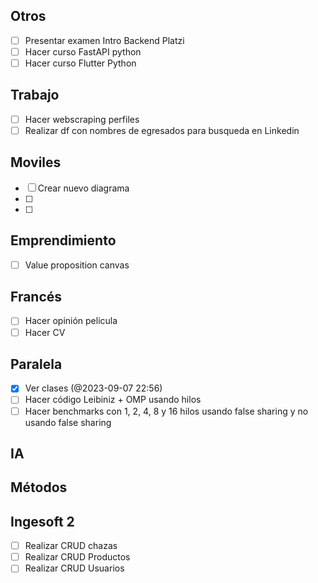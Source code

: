 ## Otros

- [ ] Presentar examen Intro Backend Platzi
- [ ] Hacer curso FastAPI python
- [ ] Hacer curso Flutter Python

## Trabajo

- [ ] Hacer webscraping perfiles
- [ ] Realizar df con nombres de egresados para busqueda en Linkedin
## Moviles

- [ ] Crear nuevo diagrama
- [ ] 
- [ ] 

## Emprendimiento

- [ ] Value proposition canvas

## Francés

- [ ] Hacer opinión pelicula
- [ ] Hacer CV
## Paralela

- [x] Ver clases (@2023-09-07 22:56)
- [ ] Hacer código Leibiniz  + OMP usando hilos
- [ ] Hacer benchmarks con 1, 2, 4, 8 y 16 hilos usando false sharing y no usando false sharing
## IA

## Métodos

## Ingesoft 2

- [ ] Realizar CRUD chazas
- [ ] Realizar CRUD Productos
- [ ] Realizar CRUD Usuarios 